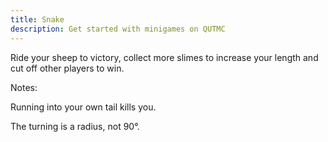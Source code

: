 ```yaml
---
title: Snake
description: Get started with minigames on QUTMC
---
```

Ride your sheep to victory, collect more slimes to increase your length and cut off other players to win.

Notes: 

Running into your own tail kills you.

 The turning is a radius, not 90°.